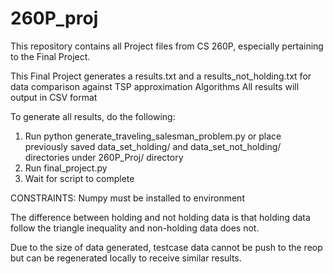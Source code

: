 # 260P_proj

This repository contains all Project files from CS 260P, especially pertaining to the Final Project.

This Final Project generates a results.txt and a results_not_holding.txt for data comparison against TSP approximation Algorithms
All results will output in CSV format

To generate all results, do the following:
  1. Run python generate_traveling_salesman_problem.py or place previously saved data_set_holding/ and data_set_not_holding/ directories under 260P_Proj/ directory
  2. Run final_project.py
  3. Wait for script to complete

CONSTRAINTS: Numpy must be installed to environment

The difference between holding and not holding data is that holding data follow the triangle inequality and non-holding data does not.

Due to the size of data generated, testcase data cannot be push to the reop but can be regenerated locally to receive similar results.
